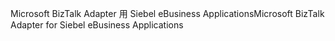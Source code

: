 <span data-ttu-id="ee7cf-101">Microsoft BizTalk Adapter 用 Siebel eBusiness Applications</span><span class="sxs-lookup"><span data-stu-id="ee7cf-101">Microsoft BizTalk Adapter for Siebel eBusiness Applications</span></span>